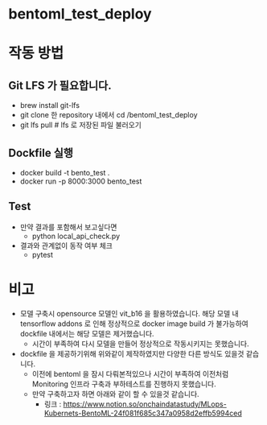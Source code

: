 # bentoml_test_deploy

# 작동 방법
## Git LFS 가 필요합니다.
 - brew install git-lfs
 - git clone 한 repository 내에서  cd /bentoml_test_deploy
 - git lfs pull # lfs 로 저장된 파일 불러오기
## Dockfile 실행
 - docker build -t bento_test .
 - docker run -p 8000:3000 bento_test
## Test
 - 만약 결과를 포함해서 보고싶다면
   - python local_api_check.py
 - 결과와 관계없이 동작 여부 체크
   - pytest

# 비고
- 모델 구축시 opensource 모델인 vit_b16 을 활용하였습니다. 해당 모델 내 tensorflow addons 로 인해 정상적으로 docker image build 가 불가능하여 dockfile 내에서는 해당 모델은 제거했습니다.
  - 시간이 부족하여 다시 모델을 만들어 정상적으로 작동시키지는 못했습니다.
- dockfile 을 제공하기위해 위와같이 제작하였지만 다양한 다른 방식도 있을것 같습니다.
  - 이전에 bentoml 을 잠시 다뤄본적있으나 시간이 부족하여 이전처럼 Monitoring 인프라 구축과 부하테스트를 진행하지 못했습니다.
  - 만약 구축하고자 하면 아래와 같이 할 수 있을것 같습니다.
    - 링크 : https://www.notion.so/onchaindatastudy/MLops-Kubernets-BentoML-24f081f685c347a0958d2effb5994ced
